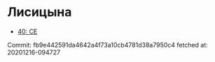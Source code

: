 # Лисицына
- [40: CE](40.md)

Commit: fb9e442591da4642a4f73a10cb4781d38a7950c4
 fetched at: 20201216-094727
